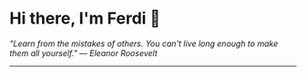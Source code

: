 <h1>Hi there, I'm Ferdi 👋</h1>

<p><em>
  "Learn from the mistakes of others. You can't live long enough to make them all yourself." — Eleanor Roosevelt
</em></p>

---
